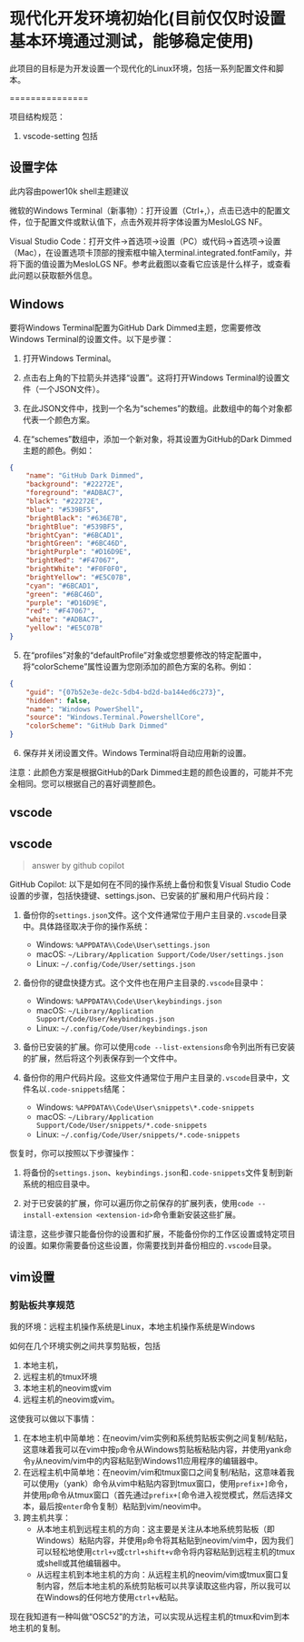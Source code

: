 # 现代化开发环境初始化(目前仅仅时设置基本环境通过测试，能够稳定使用)

此项目的目标是为开发设置一个现代化的Linux环境，包括一系列配置文件和脚本。


===============

项目结构规范：
1. vscode-setting 包括

## 设置字体

此内容由power10k shell主题建议

微软的Windows Terminal（新事物）：打开设置（Ctrl+,），点击已选中的配置文件，位于配置文件或默认值下，点击外观并将字体设置为MesloLGS NF。

Visual Studio Code：打开文件→首选项→设置（PC）或代码→首选项→设置（Mac），在设置选项卡顶部的搜索框中输入terminal.integrated.fontFamily，并将下面的值设置为MesloLGS NF。参考此截图以查看它应该是什么样子，或查看此问题以获取额外信息。

## Windows

要将Windows Terminal配置为GitHub Dark Dimmed主题，您需要修改Windows Terminal的设置文件。以下是步骤：

1. 打开Windows Terminal。

2. 点击右上角的下拉箭头并选择“设置”。这将打开Windows Terminal的设置文件（一个JSON文件）。

3. 在此JSON文件中，找到一个名为“schemes”的数组。此数组中的每个对象都代表一个颜色方案。

4. 在“schemes”数组中，添加一个新对象，将其设置为GitHub的Dark Dimmed主题的颜色。例如：

```json
{
    "name": "GitHub Dark Dimmed",
    "background": "#22272E",
    "foreground": "#ADBAC7",
    "black": "#22272E",
    "blue": "#539BF5",
    "brightBlack": "#636E7B",
    "brightBlue": "#539BF5",
    "brightCyan": "#6BCAD1",
    "brightGreen": "#6BC46D",
    "brightPurple": "#D16D9E",
    "brightRed": "#F47067",
    "brightWhite": "#F0F0F0",
    "brightYellow": "#E5C07B",
    "cyan": "#6BCAD1",
    "green": "#6BC46D",
    "purple": "#D16D9E",
    "red": "#F47067",
    "white": "#ADBAC7",
    "yellow": "#E5C07B"
}
```

5. 在“profiles”对象的“defaultProfile”对象或您想要修改的特定配置中，将“colorScheme”属性设置为您刚添加的颜色方案的名称。例如：

```json
{
    "guid": "{07b52e3e-de2c-5db4-bd2d-ba144ed6c273}",
    "hidden": false,
    "name": "Windows PowerShell",
    "source": "Windows.Terminal.PowershellCore",
    "colorScheme": "GitHub Dark Dimmed"
}
```

6. 保存并关闭设置文件。Windows Terminal将自动应用新的设置。

注意：此颜色方案是根据GitHub的Dark Dimmed主题的颜色设置的，可能并不完全相同。您可以根据自己的喜好调整颜色。

## vscode

## vscode

> answer by github copilot

GitHub Copilot: 以下是如何在不同的操作系统上备份和恢复Visual Studio Code设置的步骤，包括快捷键、settings.json、已安装的扩展和用户代码片段：

1. 备份你的`settings.json`文件。这个文件通常位于用户主目录的`.vscode`目录中。具体路径取决于你的操作系统：
   - Windows: `%APPDATA%\Code\User\settings.json`
   - macOS: `~/Library/Application Support/Code/User/settings.json`
   - Linux: `~/.config/Code/User/settings.json`

2. 备份你的键盘快捷方式。这个文件也在用户主目录的`.vscode`目录中：
   - Windows: `%APPDATA%\Code\User\keybindings.json`
   - macOS: `~/Library/Application Support/Code/User/keybindings.json`
   - Linux: `~/.config/Code/User/keybindings.json`

3. 备份已安装的扩展。你可以使用`code --list-extensions`命令列出所有已安装的扩展，然后将这个列表保存到一个文件中。

4. 备份你的用户代码片段。这些文件通常位于用户主目录的`.vscode`目录中，文件名以`.code-snippets`结尾：
   - Windows: `%APPDATA%\Code\User\snippets\*.code-snippets`
   - macOS: `~/Library/Application Support/Code/User/snippets/*.code-snippets`
   - Linux: `~/.config/Code/User/snippets/*.code-snippets`

恢复时，你可以按照以下步骤操作：

1. 将备份的`settings.json`、`keybindings.json`和`.code-snippets`文件复制到新系统的相应目录中。

2. 对于已安装的扩展，你可以遍历你之前保存的扩展列表，使用`code --install-extension <extension-id>`命令重新安装这些扩展。

请注意，这些步骤只能备份你的设置和扩展，不能备份你的工作区设置或特定项目的设置。如果你需要备份这些设置，你需要找到并备份相应的`.vscode`目录。


## vim设置

### 剪贴板共享规范

我的环境：远程主机操作系统是Linux，本地主机操作系统是Windows

如何在几个环境实例之间共享剪贴板，包括
1. 本地主机，
2. 远程主机的tmux环境
3. 本地主机的neovim或vim
3. 远程主机的neovim或vim。

这使我可以做以下事情：
1. 在本地主机中简单地：在neovim/vim实例和系统剪贴板实例之间复制/粘贴，这意味着我可以在vim中按`p`命令从Windows剪贴板粘贴内容，并使用yank命令`y`从neovim/vim中的内容粘贴到Windows11应用程序的编辑器中。
2. 在远程主机中简单地：在neovim/vim和tmux窗口之间复制/粘贴，这意味着我可以使用`y`（yank）命令从vim中粘贴内容到tmux窗口，使用`prefix+]`命令，并使用`p`命令从tmux窗口（首先通过`prefix+[`命令进入视觉模式，然后选择文本，最后按`enter`命令复制）粘贴到vim/neovim中。
3. 跨主机共享：
    - 从本地主机到远程主机的方向：这主要是关注从本地系统剪贴板（即Windows）粘贴内容，并使用`p`命令将其粘贴到neovim/vim中，因为我们可以轻松地使用`ctrl+v`或`ctrl+shift+v`命令将内容粘贴到远程主机的tmux或shell或其他编辑器中。
    - 从远程主机到本地主机的方向：从远程主机的neovim/vim或tmux窗口复制内容，然后本地主机的系统剪贴板可以共享读取这些内容，所以我可以在Windows的任何地方使用`ctrl+v`粘贴。

现在我知道有一种叫做“OSC52”的方法，可以实现从远程主机的tmux和vim到本地主机的复制。
